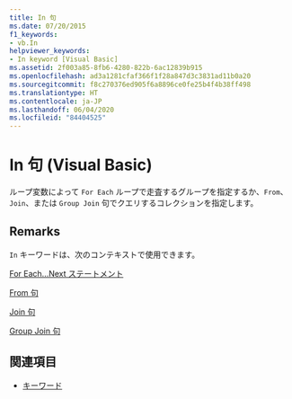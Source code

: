 ```yaml
---
title: In 句
ms.date: 07/20/2015
f1_keywords:
- vb.In
helpviewer_keywords:
- In keyword [Visual Basic]
ms.assetid: 2f003a85-8fb6-4280-822b-6ac12839b915
ms.openlocfilehash: ad3a1281cfaf366f1f28a847d3c3831ad11b0a20
ms.sourcegitcommit: f8c270376ed905f6a8896ce0fe25b4f4b38ff498
ms.translationtype: HT
ms.contentlocale: ja-JP
ms.lasthandoff: 06/04/2020
ms.locfileid: "84404525"
---
```

# <a name="in-clause-visual-basic"></a>In 句 (Visual Basic)
ループ変数によって `For Each` ループで走査するグループを指定するか、`From`、`Join`、または `Group Join` 句でクエリするコレクションを指定します。  
  
## <a name="remarks"></a>Remarks  
 `In` キーワードは、次のコンテキストで使用できます。  
  
 [For Each...Next ステートメント](for-each-next-statement.md)  
  
 [From 句](../queries/from-clause.md)  
  
 [Join 句](../queries/join-clause.md)  
  
 [Group Join 句](../queries/group-join-clause.md)  
  
## <a name="see-also"></a>関連項目

- [キーワード](../keywords/index.md)
